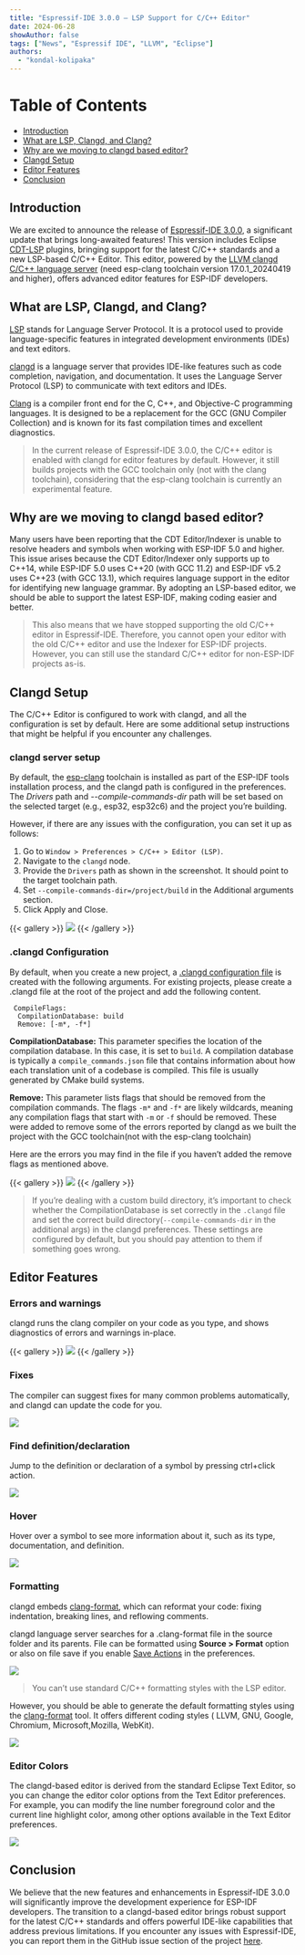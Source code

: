 ```yaml
---
title: "Espressif-IDE 3.0.0 — LSP Support for C/C++ Editor"
date: 2024-06-28
showAuthor: false
tags: ["News", "Espressif IDE", "LLVM", "Eclipse"]
authors:
  - "kondal-kolipaka"
---
```

# Table of Contents
* [ Introduction](#Introduction) <br>
* [ What are LSP, Clangd, and Clang?](#LSPClangdClang) <br>
* [ Why are we moving to clangd based editor?](#whyClangdEditor) <br>
* [ Clangd Setup](#Setup) <br>
* [ Editor Features](#EditorFeatures) <br>
* [ Conclusion](#Conclusion) <br>

<a name="Introduction"></a>
## Introduction

We are excited to announce the release of [Espressif-IDE 3.0.0](https://github.com/espressif/idf-eclipse-plugin/releases/tag/v3.0.0), a significant update that brings long-awaited features! This version includes Eclipse [CDT-LSP](https://github.com/eclipse-cdt/cdt-lsp) plugins, bringing support for the latest C/C++ standards and a new LSP-based C/C++ Editor. This editor, powered by the [LLVM clangd C/C++ language server](https://github.com/espressif/llvm-project) (need esp-clang toolchain version 17.0.1_20240419 and higher), offers advanced editor features for ESP-IDF developers.

<a name="LSPClangdClang"></a>
## What are LSP, Clangd, and Clang?

[LSP](https://microsoft.github.io/language-server-protocol/) stands for Language Server Protocol. It is a protocol used to provide language-specific features in integrated development environments (IDEs) and text editors.

[clangd](https://clangd.llvm.org/) is a language server that provides IDE-like features such as code completion, navigation, and documentation. It uses the Language Server Protocol (LSP) to communicate with text editors and IDEs.

[Clang](https://clang.llvm.org/) is a compiler front end for the C, C++, and Objective-C programming languages. It is designed to be a replacement for the GCC (GNU Compiler Collection) and is known for its fast compilation times and excellent diagnostics.

> In the current release of Espressif-IDE 3.0.0, the C/C++ editor is enabled with clangd for editor features by default. However, it still builds projects with the GCC toolchain only (not with the clang toolchain), considering that the esp-clang toolchain is currently an experimental feature. 

<a name="whyClangdEditor"></a>
## Why are we moving to clangd based editor?

Many users have been reporting that the CDT Editor/Indexer is unable to resolve headers and symbols when working with ESP-IDF 5.0 and higher. This issue arises because the CDT Editor/Indexer only supports up to C++14, while ESP-IDF 5.0 uses C++20 (with GCC 11.2) and ESP-IDF v5.2 uses C++23 (with GCC 13.1), which requires language support in the editor for identifying new language grammar. By adopting an LSP-based editor, we should be able to support the latest ESP-IDF, making coding easier and better.

> This also means that we have stopped supporting the old C/C++ editor in Espressif-IDE. Therefore, you cannot open your editor with the old C/C++ editor and use the Indexer for ESP-IDF projects. However, you can still use the standard C/C++ editor for non-ESP-IDF projects as-is.

<a name="Setup"></a>
## Clangd Setup

The C/C++ Editor is configured to work with clangd, and all the configuration is set by default. Here are some additional setup instructions that might be helpful if you encounter any challenges.

### clangd server setup

By default, the [esp-clang](https://github.com/espressif/llvm-project) toolchain is installed as part of the ESP-IDF tools installation process, and the clangd path is configured in the preferences. The *Drivers* path and *--compile-commands-dir* path will be set based on the selected target (e.g., esp32, esp32c6) and the project you’re building.

However, if there are any issues with the configuration, you can set it up as follows:

1. Go to `Window > Preferences > C/C++ > Editor (LSP)`.
1. Navigate to the `clangd` node.
1. Provide the `Drivers` path as shown in the screenshot. It should point to the target toolchain path.
1. Set `--compile-commands-dir=/project/build` in the Additional arguments section.
1. Click Apply and Close.

{{< gallery >}}
  <img src="assets/1_kDY7JU51xUBDqV5-_IRTqQ.webp" />
{{< /gallery >}}


### .clangd Configuration

By default, when you create a new project, a [.clangd configuration file](https://clangd.llvm.org/config#files) is created with the following arguments. For existing projects, please create a .clangd file at the root of the project and add the following content.

```text
 CompileFlags:
  CompilationDatabase: build
  Remove: [-m*, -f*]
```

**CompilationDatabase:** This parameter specifies the location of the compilation database. In this case, it is set to `build`. A compilation database is typically a `compile_commands.json` file that contains information about how each translation unit of a codebase is compiled. This file is usually generated by CMake build systems.

**Remove:** This parameter lists flags that should be removed from the compilation commands. The flags `-m*` and `-f*` are likely wildcards, meaning any compilation flags that start with `-m` or `-f` should be removed. These were added to remove some of the errors reported by clangd as we built the project with the GCC toolchain(not with the esp-clang toolchain)

Here are the errors you may find in the file if you haven’t added the remove flags as mentioned above.

{{< gallery >}}
  <img src="assets/1_BrhDa-MIopi70f-iebSKRQ.webp" />
{{< /gallery >}}

> If you’re dealing with a custom build directory, it’s important to check whether the CompilationDatabase is set correctly in the `.clangd` file and set the correct build directory(`--compile-commands-dir` in the additional args) in the clangd preferences. These settings are configured by default, but you should pay attention to them if something goes wrong.

<a name="EditorFeatures"></a>
## Editor Features

### Errors and warnings

clangd runs the clang compiler on your code as you type, and shows diagnostics of errors and warnings in-place.

{{< gallery >}}
  <img src="assets/1_CxxlgQVkpkdVF_jzedUkIQ.webp" />
{{< /gallery >}}

### Fixes

The compiler can suggest fixes for many common problems automatically, and clangd can update the code for you.

![](assets/lsp_fixes.gif)

### Find definition/declaration

Jump to the definition or declaration of a symbol by pressing ctrl+click action.

![](assets/lsp_finddefinition.gif)

### Hover

Hover over a symbol to see more information about it, such as its type, documentation, and definition.

![](assets/lsp_hover.gif)

### Formatting

clangd embeds [clang-format](https://clang.llvm.org/docs/ClangFormat.html), which can reformat your code: fixing indentation, breaking lines, and reflowing comments.

clangd language server searches for a .clang-format file in the source folder and its parents. File can be formatted using **Source > Format** option or also on file save if you enable [Save Actions](https://github.com/eclipse-cdt/cdt-lsp?tab=readme-ov-file#save-actions-using-clang-format) in the preferences.

![](assets/lsp_format.gif)

> You can’t use standard C/C++ formatting styles with the LSP editor.

However, you should be able to generate the default formatting styles using the [clang-format](https://clang.llvm.org/docs/ClangFormat.html) tool. It offers different coding styles ( LLVM, GNU, Google, Chromium, Microsoft,Mozilla, WebKit).

![](assets/lsp_format_generate.gif)

### Editor Colors
The clangd-based editor is derived from the standard Eclipse Text Editor, so you can change the editor color options from the Text Editor preferences. For example, you can modify the line number foreground color and the current line highlight color, among other options available in the Text Editor preferences.

![](assets/editor_color_options.png)

<a name="Conclusion"></a>
## Conclusion

We believe that the new features and enhancements in Espressif-IDE 3.0.0 will significantly improve the development experience for ESP-IDF developers. The transition to a clangd-based editor brings robust support for the latest C/C++ standards and offers powerful IDE-like capabilities that address previous limitations. If you encounter any issues with Espressif-IDE, you can report them in the GitHub issue section of the project [here](https://github.com/espressif/idf-eclipse-plugin/issues).
